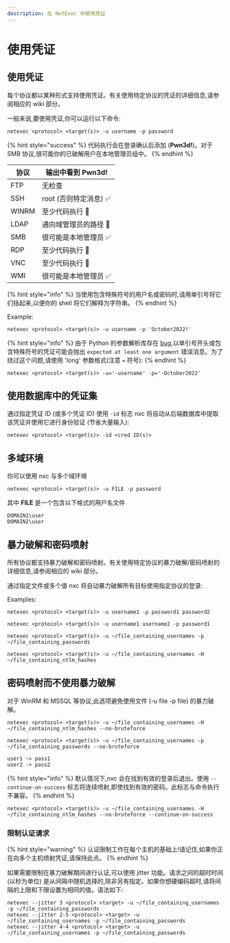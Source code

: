 ```yaml
---
description: 在 NetExec 中使用凭证
---
```


# 使用凭证

## 使用凭证

每个协议都以某种形式支持使用凭证。有关使用特定协议的凭证的详细信息,请参阅相应的 wiki 部分。

一般来说,要使用凭证,你可以运行以下命令:

```
netexec <protocol> <target(s)> -u username -p password
```

{% hint style="success" %}
代码执行会在登录确认后添加 (**Pwn3d!**)。对于 SMB 协议,很可能你的已破解用户在本地管理员组中。
{% endhint %}

| 协议 | 输出中看到 Pwn3d!                                   |
| -------- | ------------------------------------------------------ |
| FTP      | 无检查                                               |
| SSH      | root (否则特定消息) :white_check_mark: |
| WINRM    | 至少代码执行 :space_invader:               |
| LDAP     | 通向域管理员的路径 :crown:                           |
| SMB      | 很可能是本地管理员 :white_check_mark:           |
| RDP      | 至少代码执行 :space_invader:               |
| VNC      | 至少代码执行 :space_invader:               |
| WMI      | 很可能是本地管理员 :white_check_mark:           |

{% hint style="info" %}
当使用包含特殊符号的用户名或密码时,请用单引号将它们括起来,以便你的 shell 将它们解释为字符串。
{% endhint %}

Example:

```
netexec <protocol> <target(s)> -u username -p 'October2022!'
```

{% hint style="info" %}
由于 Python 的参数解析库存在 [bug](https://bugs.python.org/issue9334),以单引号开头或包含特殊符号的凭证可能会抛出 `expected at least one argument` 错误消息。为了绕过这个问题,请使用 'long' 参数格式(注意 `=` 符号):
{% endhint %}

```
netexec <protocol> <target(s)> -u='-username' -p='-October2022'
```

## 使用数据库中的凭证集

通过指定凭证 ID (或多个凭证 ID) 使用 `-id` 标志 nxc 将自动从后端数据库中提取该凭证并使用它进行身份验证 (节省大量输入):

```
netexec <protocol> <target(s)> -id <cred ID(s)>
```

## 多域环境

你可以使用 nxc 与多个域环境

```
netexec <protocol> <target(s)> -u FILE -p password
```

其中 **FILE** 是一个包含以下格式的用户名文件

```
DOMAIN1\user
DOMAIN2\user
```

## 暴力破解和密码喷射

所有协议都支持暴力破解和密码喷射。有关使用特定协议的暴力破解/密码喷射的详细信息,请参阅相应的 wiki 部分。

通过指定文件或多个值 nxc 将自动暴力破解所有目标使用指定协议的登录:

Examples:

```
netexec <protocol> <target(s)> -u username1 -p password1 password2
```

```
netexec <protocol> <target(s)> -u username1 username2 -p password1
```

```
netexec <protocol> <target(s)> -u ~/file_containing_usernames -p ~/file_containing_passwords
```

```
netexec <protocol> <target(s)> -u ~/file_containing_usernames -H ~/file_containing_ntlm_hashes
```

## 密码喷射而不使用暴力破解

对于 WinRM 和 MSSQL 等协议,此选项避免使用文件 (-u file -p file) 的暴力破解。

```
netexec <protocol> <target(s)> -u ~/file_containing_usernames -H ~/file_containing_ntlm_hashes --no-bruteforce
```

```
netexec <protocol> <target(s)> -u ~/file_containing_usernames -p ~/file_containing_passwords --no-bruteforce
```

```
user1 -> pass1
user2 -> pass2
```

{% hint style="info" %}
默认情况下,nxc 会在找到有效的登录后退出。使用 `--continue-on-success` 标志将连续喷射,即使找到有效的密码。此标志与命令执行不兼容。
{% endhint %}

```
netexec <protocol> <target(s)> -u ~/file_containing_usernames -H ~/file_containing_ntlm_hashes --no-bruteforce --continue-on-success
```

### 限制认证请求

{% hint style="warning" %}
认证限制工作在每个主机的基础上!请记住,如果你正在向多个主机喷射凭证,请保持此点。
{% endhint %}

如果需要限制在暴力破解期间进行认证,可以使用 jitter 功能。请求之间的超时时间 (以秒为单位) 是从间隔中随机选择的,除非另有指定。如果你想硬编码超时,请将间隔的上限和下限设置为相同的值。语法如下:

```
netexec --jitter 3 <protocol> <target> -u ~/file_containing_usernames -p ~/file_containing_passwords
netexec --jitter 2-5 <protocol> <target> -u ~/file_containing_usernames -p ~/file_containing_passwords
netexec --jitter 4-4 <protocol> <target> -u ~/file_containing_usernames -p ~/file_containing_passwords
```

